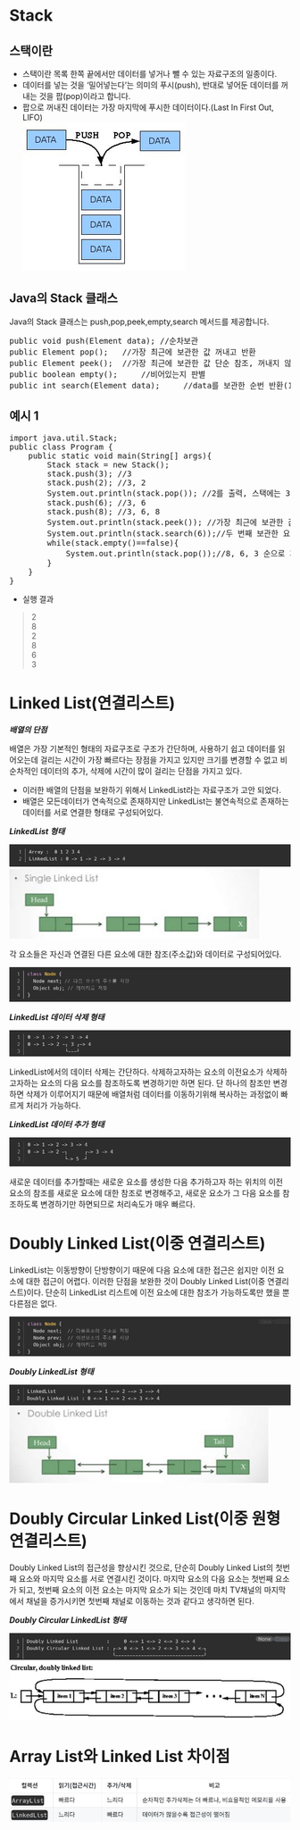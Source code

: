 Stack
====
스택이란
---
* 스택이란 목록 한쪽 끝에서만 데이터를 넣거나 뺄 수 있는 자료구조의 일종이다. 
* 데이터를 넣는 것을 ‘밀어넣는다’는 의미의 푸시(push), 반대로 넣어둔 데이터를 꺼내는 것을 팝(pop)이라고 합니다. 
* 팝으로 꺼내진 데이터는 가장 마지막에 푸시한 데이터이다.(Last In First Out, LIFO)  
![Alt text](./Stack_.jpg)

Java의 Stack 클래스
---
Java의 Stack 클래스는 push,pop,peek,empty,search 메서드를 제공합니다.
<pre>
public void push(Element data); //순차보관
public Element pop();   //가장 최근에 보관한 값 꺼내고 반환
public Element peek();  //가장 최근에 보관한 값 단순 참조, 꺼내지 않음
public boolean empty();     //비어있는지 판별
public int search(Element data);     //data를 보관한 순번 반환(1부터 시작)
</pre>

예시 1
----
<pre>
import java.util.Stack;
public class Program {
	public static void main(String[] args){
		Stack stack = new Stack();
		stack.push(3); //3
		stack.push(2); //3, 2
		System.out.println(stack.pop()); //2를 출력, 스택에는 3
		stack.push(6); //3, 6
		stack.push(8); //3, 6, 8
		System.out.println(stack.peek()); //가장 최근에 보관한 값은 8 
		System.out.println(stack.search(6));//두 번째 보관한 요소임
		while(stack.empty()==false){
			System.out.println(stack.pop());//8, 6, 3 순으로 꺼냄
		}
	}
}
</pre>
* 실행 결과
> 2       
8  
2  
8  
6  
3



Linked List(연결리스트)
====
***배열의 단점***

배열은 가장 기본적인 형태의 자료구조로 구조가 간단하며, 사용하기 쉽고 데이터를 읽어오는데 걸리는 시간이 가장 빠르다는 장점을 가지고 있지만 크기를 변경할 수 없고 비순차적인 데이터의 추가, 삭제에 시간이 많이 걸리는 단점을 가지고 있다.
* 이러한 배열의 단점을 보완하기 위해서 LinkedList라는 자료구조가 고안 되었다.
* 배열은 모든데이터가 연속적으로 존재하지만 LinkedList는 불연속적으로 존재하는 데이터를 서로 연결한 형태로 구성되어있다.

***LinkedList 형태***

![Alt text](./Link1.JPG)
![Alt text](./singleL.JPG)

각 요소들은 자신과 연결된 다른 요소에 대한 참조(주소값)와 데이터로 구성되어있다.

![Alt text](./Link2.JPG)

***LinkedList 데이터 삭제 형태***

![Alt text](./Link3.JPG)

LinkedList에서의 데이터 삭제는 간단하다. 삭제하고자하는 요소의 이전요소가 삭제하고자하는 요소의 다음 요소를 참조하도록 변경하기만 하면 된다. 단 하나의 참조만 변경하면 삭제가 이루어지기 때문에 배열처럼 데이터를 이동하기위해 복사하는 과정없이 빠르게 처리가 가능하다.

***LinkedList 데이터 추가 형태***

![Alt text](./Link4.JPG)

새로운 데이터를 추가할때는 새로운 요소를 생성한 다음 추가하고자 하는 위치의 이전 요소의 참조를 새로운 요소에 대한 참조로 변경해주고, 새로운 요소가 그 다음 요소를 참조하도록 변경하기만 하면되므로 처리속도가 매우 빠르다.

Doubly Linked List(이중 연결리스트)
====
LinkedList는 이동방향이 단방향이기 때문에 다음 요소에 대한 접근은 쉽지만 이전 요소에 대한 접근이 어렵다. 이러한 단점을 보완한 것이 Doubly Linked List(이중 연결리스트)이다. 단순히 LinkedList 리스트에 이전 요소에 대한 참조가 가능하도록만 했을 뿐 다른점은 없다. 

![Alt text](./DLink1.JPG)

***Doubly LinkedList 형태***

![Alt text](./DLink2.JPG)
![Alt text](./DoubleL.JPG)

Doubly Circular Linked List(이중 원형 연결리스트)
====
Doubly Linked List의 접근성을 향상시킨 것으로, 단순히 Doubly Linked List의 첫번째 요소와 마지막 요소를 서로 연결시킨 것이다. 마지막 요소의 다음 요소는 첫번째 요소가 되고, 첫번째 요소의 이전 요소는 마지막 요소가 되는 것인데 마치 TV채널의 마지막에서 채널을 증가시키면 첫번째 채널로 이동하는 것과 같다고 생각하면 된다.

***Doubly Circular LinkedList 형태***

![Alt text](./DCLink1.JPG)
![Alt text](./DoubleCL.JPG)

Array List와 Linked List 차이점
====

![Alt text](./LinkversArray.JPG)
